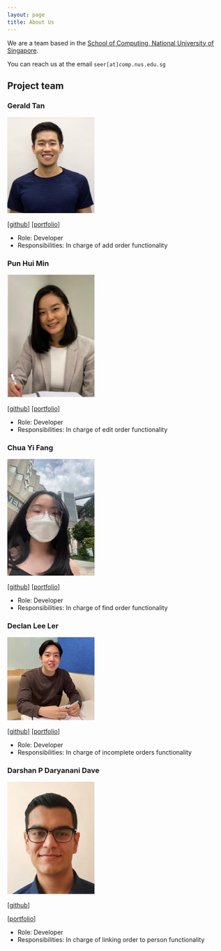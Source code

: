 ```yaml
---
layout: page
title: About Us
---
```


We are a team based in the [School of Computing, National University of Singapore](http://www.comp.nus.edu.sg).

You can reach us at the email `seer[at]comp.nus.edu.sg`

## Project team

### Gerald Tan

<img src="images/geralddtan.png" width="200px">

[[github](https://github.com/Geralddtan)]
[[portfolio](team/geralddtan.md)]

* Role: Developer
* Responsibilities: In charge of add order functionality

### Pun Hui Min

<img src="images/punnyhuimin.png" width="200px">

[[github](https://github.com/punnyhuimin)]
[[portfolio](team/punnyhuimin.md)]

* Role: Developer
* Responsibilities: In charge of edit order functionality

### Chua Yi Fang

<img src="images/onefangg.png" width="200px">

[[github](http://github.com/onefangg)]
[[portfolio](team/onefangg.md)]

* Role: Developer
* Responsibilities: In charge of find order functionality

### Declan Lee Ler

<img src="images/declanleeler.png" width="200px">

[[github](https://github.com/declanleeler)]
[[portfolio](team/declanleeler.md)]

* Role: Developer
* Responsibilities: In charge of incomplete orders functionality


### Darshan P Daryanani Dave

<img src="images/darshan152.png" width="200px">

[[github](http://github.com/darshan152)]

[[portfolio](team/darshan152.md)]

* Role: Developer
* Responsibilities: In charge of linking order to person functionality
